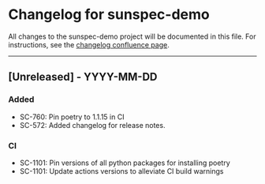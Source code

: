 # Changelog for sunspec-demo

All changes to the sunspec-demo project will be documented in this file.
For instructions, see the [changelog confluence page](https://epcpower.atlassian.net/l/c/zM7wz0at).

-------------------------------------------------------------------------------

## [Unreleased] - YYYY-MM-DD

### Added

- SC-760: Pin poetry to 1.1.15 in CI
- SC-572: Added changelog for release notes.

### CI

- SC-1101: Pin versions of all python packages for installing poetry
- SC-1101: Update actions versions to alleviate CI build warnings
